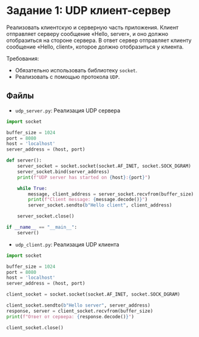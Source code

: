# Задание 1: UDP клиент-сервер

Реализовать клиентскую и серверную часть приложения. Клиент отправляет серверу сообщение «Hello, server», и оно должно отобразиться на стороне сервера. В ответ сервер отправляет клиенту сообщение «Hello, client», которое должно отобразиться у клиента.  

Требования:  
- Обязательно использовать библиотеку `socket`.
- Реализовать с помощью протокола `UDP`.

## Файлы
- `udp_server.py`: Реализация UDP сервера  

```python
import socket

buffer_size = 1024
port = 8080
host = 'localhost'
server_address = (host, port)

def server():
    server_socket = socket.socket(socket.AF_INET, socket.SOCK_DGRAM)
    server_socket.bind(server_address)
    print(f"UDP server has started on {host}:{port}")

    while True:
        message, client_address = server_socket.recvfrom(buffer_size)
        print(f"Client message: {message.decode()}")
        server_socket.sendto(b"Hello client", client_address)

    server_socket.close()

if __name__ == "__main__":
    server()
```

- `udp_client.py`: Реализация UDP клиента  

```python
import socket

buffer_size = 1024
port = 8080
host = 'localhost'
server_address = (host, port)

client_socket = socket.socket(socket.AF_INET, socket.SOCK_DGRAM)

client_socket.sendto(b"Hello server", server_address)
response, server = client_socket.recvfrom(buffer_size)
print(f"Ответ от сервера: {response.decode()}")

client_socket.close()
```
